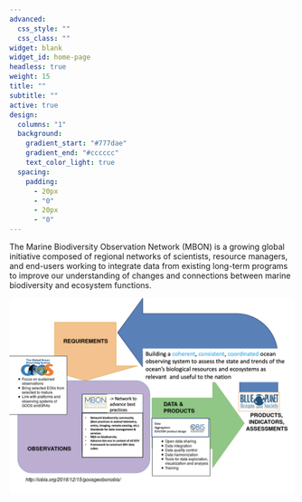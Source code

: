 ```yaml
---
advanced:
  css_style: ""
  css_class: ""
widget: blank
widget_id: home-page
headless: true
weight: 15
title: ""
subtitle: ""
active: true
design:
  columns: "1"
  background:
    gradient_start: "#777dae"
    gradient_end: "#cccccc"
    text_color_light: true
  spacing:
    padding:
      - 20px
      - "0"
      - 20px
      - "0"
---
```

The Marine Biodiversity Observation Network (MBON) is a growing global initiative composed of regional networks of scientists, resource managers, and end-users working to integrate data from existing long-term programs to improve our understanding of changes and connections between marine biodiversity and ecosystem functions.



![](/static/media/mbon_goos_framework.png)